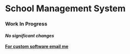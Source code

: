 # **School Management System**

### **Work In Progress**
#### _No significant changes_

[**For custom software email me**](shreyannag@outlook.com)